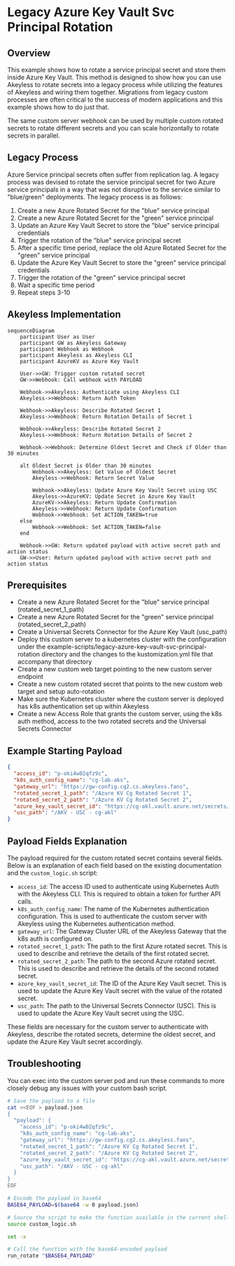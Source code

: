 # Legacy Azure Key Vault Svc Principal Rotation

## Overview

This example shows how to rotate a service principal secret and store them inside Azure Key Vault. This method is designed to show how you can use Akeyless to rotate secrets into a legacy process while utilizing the features of Akeyless and wiring them together. Migrations from legacy custom processes are often critical to the success of modern applications and this example shows how to do just that.

The same custom server webhook can be used by multiple custom rotated secrets to rotate different secrets and you can scale horizontally to rotate secrets in parallel.

## Legacy Process

Azure Service principal secrets often suffer from replication lag. A legacy process was devised to rotate the service principal secret for two Azure service principals in a way that was not disruptive to the service similar to "blue/green" deployments. The legacy process is as follows:

1. Create a new Azure Rotated Secret for the "blue" service principal
2. Create a new Azure Rotated Secret for the "green" service principal
3. Update an Azure Key Vault Secret to store the "blue" service principal credentials
4. Trigger the rotation of the "blue" service principal secret
5. After a specific time period, replace the old Azure Rotated Secret for the "green" service principal
6. Update the Azure Key Vault Secret to store the "green" service principal credentials
7. Trigger the rotation of the "green" service principal secret
9. Wait a specific time period
10. Repeat steps 3-10

## Akeyless Implementation

```mermaid
sequenceDiagram
    participant User as User
    participant GW as Akeyless Gateway
    participant Webhook as Webhook
    participant Akeyless as Akeyless CLI
    participant AzureKV as Azure Key Vault

    User->>GW: Trigger custom rotated secret
    GW->>Webhook: Call webhook with PAYLOAD

    Webhook->>Akeyless: Authenticate using Akeyless CLI
    Akeyless->>Webhook: Return Auth Token

    Webhook->>Akeyless: Describe Rotated Secret 1
    Akeyless->>Webhook: Return Rotation Details of Secret 1

    Webhook->>Akeyless: Describe Rotated Secret 2
    Akeyless->>Webhook: Return Rotation Details of Secret 2

    Webhook->>Webhook: Determine Oldest Secret and Check if Older than 30 minutes

    alt Oldest Secret is Older than 30 minutes
        Webhook->>Akeyless: Get Value of Oldest Secret
        Akeyless->>Webhook: Return Secret Value

        Webhook->>Akeyless: Update Azure Key Vault Secret using USC
        Akeyless->>AzureKV: Update Secret in Azure Key Vault
        AzureKV->>Akeyless: Return Update Confirmation
        Akeyless->>Webhook: Return Update Confirmation
        Webhook->>Webhook: Set ACTION_TAKEN=true
    else
        Webhook->>Webhook: Set ACTION_TAKEN=false
    end

    Webhook->>GW: Return updated payload with active secret path and action status
    GW->>User: Return updated payload with active secret path and action status
```

## Prerequisites

- Create a new Azure Rotated Secret for the "blue" service principal (rotated_secret_1_path)
- Create a new Azure Rotated Secret for the "green" service principal (rotated_secret_2_path)
- Create a Universal Secrets Connector for the Azure Key Vault (usc_path)
- Deploy this custom server to a kubernetes cluster with the configuration under the example-scripts/legacy-azure-key-vault-svc-principal-rotation directory and the changes to the kustomization.yml file that accompany that directory
- Create a new custom web target pointing to the new custom server endpoint
- Create a new custom rotated secret that points to the new custom web target and setup auto-rotation
- Make sure the Kubernetes cluster where the custom server is deployed has k8s authentication set up within Akeyless
- Create a new Access Role that grants the custom server, using the k8s auth method, access to the two rotated secrets and the Universal Secrets Connector


## Example Starting Payload

```json
{
  "access_id": "p-oki4w02qfz9c",
  "k8s_auth_config_name": "cg-lab-aks",
  "gateway_url": "https://gw-config.cg2.cs.akeyless.fans",
  "rotated_secret_1_path": "/Azure KV Cg Rotated Secret 1",
  "rotated_secret_2_path": "/Azure KV Cg Rotated Secret 2",
  "azure_key_vault_secret_id": "https://cg-akl.vault.azure.net/secrets/azure-sp-ready",
  "usc_path": "/AKV - USC - cg-akl"
}
```

## Payload Fields Explanation

The payload required for the custom rotated secret contains several fields. Below is an explanation of each field based on the existing documentation and the `custom_logic.sh` script:

- `access_id`: The access ID used to authenticate using Kubernetes Auth with the Akeyless CLI. This is required to obtain a token for further API calls.
- `k8s_auth_config_name`: The name of the Kubernetes authentication configuration. This is used to authenticate the custom server with Akeyless using the Kubernetes authentication method.
- `gateway_url`: The Gateway Cluster URL of the Akeyless Gateway that the k8s auth is configured on.
- `rotated_secret_1_path`: The path to the first Azure rotated secret. This is used to describe and retrieve the details of the first rotated secret.
- `rotated_secret_2_path`: The path to the second Azure rotated secret. This is used to describe and retrieve the details of the second rotated secret.
- `azure_key_vault_secret_id`: The ID of the Azure Key Vault secret. This is used to update the Azure Key Vault secret with the value of the rotated secret.
- `usc_path`: The path to the Universal Secrets Connector (USC). This is used to update the Azure Key Vault secret using the USC.

These fields are necessary for the custom server to authenticate with Akeyless, describe the rotated secrets, determine the oldest secret, and update the Azure Key Vault secret accordingly.

## Troubleshooting

You can exec into the custom server pod and run these commands to more closely debug any issues with your custom bash script.

```bash
# Save the payload to a file
cat <<EOF > payload.json
{
  "payload": {
    "access_id": "p-oki4w02qfz9c",
    "k8s_auth_config_name": "cg-lab-aks",
    "gateway_url": "https://gw-config.cg2.cs.akeyless.fans",
    "rotated_secret_1_path": "/Azure KV Cg Rotated Secret 1",
    "rotated_secret_2_path": "/Azure KV Cg Rotated Secret 2",
    "azure_key_vault_secret_id": "https://cg-akl.vault.azure.net/secrets/azure-sp-ready",
    "usc_path": "/AKV - USC - cg-akl"
  }
}
EOF

# Encode the payload in base64
BASE64_PAYLOAD=$(base64 -w 0 payload.json)

# Source the script to make the function available in the current shell
source custom_logic.sh

set -x

# Call the function with the base64-encoded payload
run_rotate "$BASE64_PAYLOAD"
```
